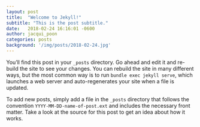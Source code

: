 ```yaml
---
layout: post
title:  "Welcome to Jekyll!"
subtitle: "This is the post subtitle."
date:   2018-02-24 16:16:01 -0600
author: jacqui_poon
categories: posts
background: '/img/posts/2018-02-24.jpg'
---
```


You’ll find this post in your `_posts` directory. Go ahead and edit it and re-build the site to see your changes. You can rebuild the site in many different ways, but the most common way is to run `bundle exec jekyll serve`, which launches a web server and auto-regenerates your site when a file is updated.

To add new posts, simply add a file in the `_posts` directory that follows the convention `YYYY-MM-DD-name-of-post.ext` and includes the necessary front matter. Take a look at the source for this post to get an idea about how it works.
